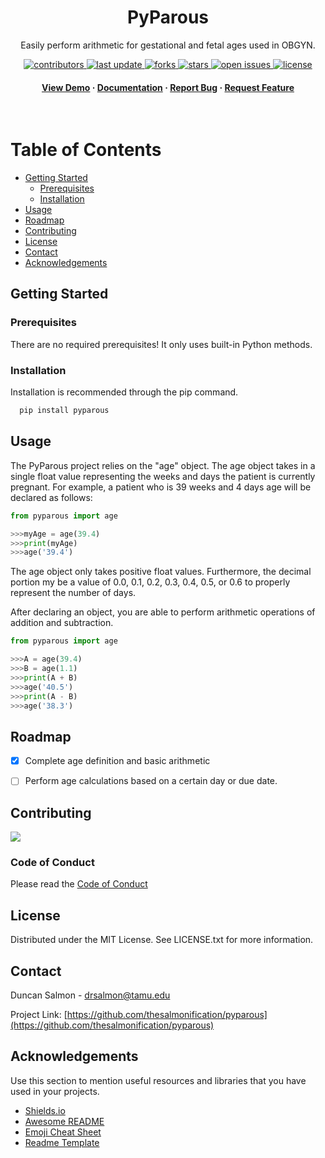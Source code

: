 <!--
Hey, thanks for using the pyparous template.  
If you have any enhancements, then fork this project and create a pull request 
or just open an issue with the label "enhancement".

Don't forget to give this project a star for additional support ;)
Maybe you can mention me or this repo in the acknowledgements too
-->
<div align="center">

  <h1>PyParous</h1>
  
  <p>
    Easily perform arithmetic for gestational and fetal ages used in OBGYN. 
  </p>
  
  
<!-- Badges -->
<p>
  <a href="https://github.com/thesalmonification/pyparous/graphs/contributors">
    <img src="https://img.shields.io/github/contributors/thesalmonification/pyparous" alt="contributors" />
  </a>
  <a href="">
    <img src="https://img.shields.io/github/last-commit/thesalmonification/pyparous" alt="last update" />
  </a>
  <a href="https://github.com/thesalmonification/pyparous/network/members">
    <img src="https://img.shields.io/github/forks/thesalmonification/pyparous" alt="forks" />
  </a>
  <a href="https://github.com/thesalmonification/pyparous/stargazers">
    <img src="https://img.shields.io/github/stars/thesalmonification/pyparous" alt="stars" />
  </a>
  <a href="https://github.com/thesalmonification/pyparous/issues/">
    <img src="https://img.shields.io/github/issues/thesalmonification/pyparous" alt="open issues" />
  </a>
  <a href="https://github.com/thesalmonification/pyparous/blob/master/LICENSE">
    <img src="https://img.shields.io/github/license/thesalmonification/pyparous.svg" alt="license" />
  </a>
</p>
   
<h4>
    <a href="https://github.com/thesalmonification/pyparous/">View Demo</a>
  <span> · </span>
    <a href="https://github.com/thesalmonification/pyparous">Documentation</a>
  <span> · </span>
    <a href="https://github.com/thesalmonification/pyparous/issues/">Report Bug</a>
  <span> · </span>
    <a href="https://github.com/thesalmonification/pyparous/issues/">Request Feature</a>
  </h4>
</div>

<br />

<!-- Table of Contents -->
# Table of Contents


- [Getting Started](#toolbox-getting-started)
  * [Prerequisites](#bangbang-prerequisites)
  * [Installation](#gear-installation)
- [Usage](#eyes-usage)
- [Roadmap](#compass-roadmap)
- [Contributing](#wave-contributing)
- [License](#warning-license)
- [Contact](#handshake-contact)
- [Acknowledgements](#gem-acknowledgements)

  



<!-- Getting Started -->
## Getting Started

<!-- Prerequisites -->
### Prerequisites

There are no required prerequisites! It only uses built-in Python methods.

<!-- Installation -->
### Installation

Installation is recommended through the pip command.

```bash
  pip install pyparous
```
   

<!-- Usage -->
## Usage

The PyParous project relies on the "age" object. The age object takes in a single float value representing the weeks and days the patient is currently pregnant. For example, a patient who is 39 weeks and 4 days age will be declared as follows:


```python
from pyparous import age

>>>myAge = age(39.4)
>>>print(myAge)
>>>age('39.4')
```

The age object only takes positive float values. Furthermore, the decimal portion my be a value of 0.0, 0.1, 0.2, 0.3, 0.4, 0.5, or 0.6 to properly represent the number of days.

After declaring an object, you are able to perform arithmetic operations of addition and subtraction. 

```python
from pyparous import age

>>>A = age(39.4)
>>>B = age(1.1)
>>>print(A + B)
>>>age('40.5')
>>>print(A - B)
>>>age('38.3')
```

<!-- Roadmap -->
## Roadmap

* [x] Complete age definition and basic arithmetic
* [ ] Perform age calculations based on a certain day or due date.


<!-- Contributing -->
## Contributing

<a href="https://github.com/thesalmonification/pyparous/graphs/contributors">
  <img src="https://contrib.rocks/image?repo=thesalmonification/pyparous" />
</a>


<!-- Code of Conduct -->
### Code of Conduct

Please read the [Code of Conduct](https://github.com/thesalmonification/pyparous/blob/master/CODE_OF_CONDUCT.md)


<!-- License -->
## License

Distributed under the MIT License. See LICENSE.txt for more information.


<!-- Contact -->
## Contact

Duncan Salmon - drsalmon@tamu.edu

Project Link: [https://github.com/thesalmonification/pyparous](https://github.com/thesalmonification/pyparous)


<!-- Acknowledgments -->
## Acknowledgements

Use this section to mention useful resources and libraries that you have used in your projects.

 - [Shields.io](https://shields.io/)
 - [Awesome README](https://github.com/matiassingers/awesome-readme)
 - [Emoji Cheat Sheet](https://github.com/ikatyang/emoji-cheat-sheet/blob/master/README.md#travel--places)
 - [Readme Template](https://github.com/othneildrew/Best-README-Template)